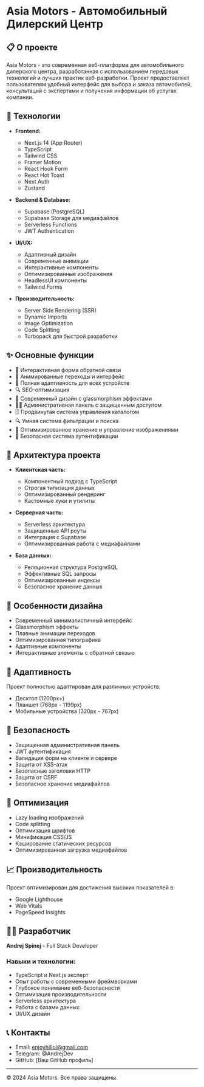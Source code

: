 # Asia Motors - Автомобильный Дилерский Центр

## 📋 О проекте

Asia Motors - это современная веб-платформа для автомобильного дилерского центра, разработанная с использованием передовых технологий и лучших практик веб-разработки. Проект предоставляет пользователям удобный интерфейс для выбора и заказа автомобилей, консультаций с экспертами и получения информации об услугах компании.

## 🚀 Технологии

-   **Frontend:**

    -   Next.js 14 (App Router)
    -   TypeScript
    -   Tailwind CSS
    -   Framer Motion
    -   React Hook Form
    -   React Hot Toast
    -   Next Auth
    -   Zustand

-   **Backend & Database:**

    -   Supabase (PostgreSQL)
    -   Supabase Storage для медиафайлов
    -   Serverless Functions
    -   JWT Authentication

-   **UI/UX:**

    -   Адаптивный дизайн
    -   Современные анимации
    -   Интерактивные компоненты
    -   Оптимизированные изображения
    -   HeadlessUI компоненты
    -   Tailwind Forms

-   **Производительность:**
    -   Server Side Rendering (SSR)
    -   Dynamic Imports
    -   Image Optimization
    -   Code Splitting
    -   Turbopack для быстрой разработки

## ✨ Основные функции

-   🎯 Интерактивная форма обратной связи
-   🌟 Анимированные переходы и интерфейс
-   📱 Полная адаптивность для всех устройств
-   🔍 SEO-оптимизация
-   🎨 Современный дизайн с glassmorphism эффектами
-   👨‍💼 Административная панель с защищенным доступом
-   🗄️ Продвинутая система управления каталогом
-   🔍 Умная система фильтрации и поиска
-   📸 Оптимизированное хранение и управление изображениями
-   🔐 Безопасная система аутентификации

## 🔧 Архитектура проекта

-   **Клиентская часть:**

    -   Компонентный подход с TypeScript
    -   Строгая типизация данных
    -   Оптимизированный рендеринг
    -   Кастомные хуки и утилиты

-   **Серверная часть:**

    -   Serverless архитектура
    -   Защищенные API роуты
    -   Интеграция с Supabase
    -   Оптимизированная работа с медиафайлами

-   **База данных:**
    -   Реляционная структура PostgreSQL
    -   Эффективные SQL запросы
    -   Оптимизированные индексы
    -   Безопасное хранение данных

## 🎨 Особенности дизайна

-   Современный минималистичный интерфейс
-   Glassmorphism эффекты
-   Плавные анимации переходов
-   Оптимизированная типографика
-   Адаптивные компоненты
-   Интерактивные элементы с обратной связью

## 📱 Адаптивность

Проект полностью адаптирован для различных устройств:

-   Десктоп (1200px+)
-   Планшет (768px - 1199px)
-   Мобильные устройства (320px - 767px)

## 🔐 Безопасность

-   Защищенная административная панель
-   JWT аутентификация
-   Валидация форм на клиенте и сервере
-   Защита от XSS-атак
-   Безопасные заголовки HTTP
-   Защита от CSRF
-   Безопасное хранение медиафайлов

## 🚀 Оптимизация

-   Lazy loading изображений
-   Code splitting
-   Оптимизация шрифтов
-   Минификация CSS/JS
-   Кэширование статических ресурсов
-   Оптимизированная загрузка медиафайлов

## 📈 Производительность

Проект оптимизирован для достижения высоких показателей в:

-   Google Lighthouse
-   Web Vitals
-   PageSpeed Insights

## 👨‍💻 Разработчик

**Andrej Spinej** - Full Stack Developer

### Навыки и технологии:

-   TypeScript и Next.js эксперт
-   Опыт работы с современными фреймворками
-   Глубокое понимание веб-безопасности
-   Оптимизация производительности
-   Serverless архитектура
-   Работа с базами данных
-   UI/UX дизайн

## 📞 Контакты

-   Email: enjoyhillol@gmail.com
-   Telegram: @AndrejDev
-   GitHub: [Ваш GitHub профиль]

---

© 2024 Asia Motors. Все права защищены.
